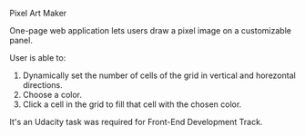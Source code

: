 Pixel Art Maker

One-page web application lets users draw a pixel image on a customizable panel.

User is able to:

1. Dynamically set the number of cells of the grid in vertical and horezontal directions.
2. Choose a color.
3. Click a cell in the grid to fill that cell with the chosen color.

It's an Udacity task was required for Front-End Development Track.